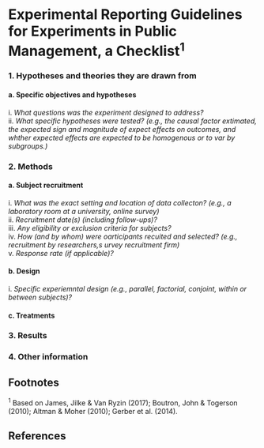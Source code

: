 # Experimental Reporting Guidelines for Experiments in Public Management, a Checklist<sup>1</sup>


### 1. Hypotheses and theories they are drawn from
#### a. Specific objectives and hypotheses
i. *What questions was the experiment designed to address?*<br/>
ii. *What specific hypotheses were tested? (e.g., the causal factor extimated, the expected sign and magnitude of expect effects on outcomes, and whther expected effects are expected to be homogenous or to var by subgroups.)*


### 2. Methods
#### a. Subject recruitment
i. *What was the exact setting and location of data collecton? (e.g., a laboratory room at a university, online survey)*<br/>
ii. *Recruitment date(s) (including follow-ups)?*</br>
iii. *Any eligibility or exclusion criteria for subjects?*</br>
iv. *How (and by whom) were oarticipants recuited and selected? (e.g., recruitment by researchers,s urvey recruitment firm)*</br>
v. *Response rate (if applicable)?*

#### b. Design
i. *Specific experiemntal design (e.g., parallel, factorial, conjoint, within or between subjects)?*

#### c. Treatments


### 3. Results

### 4. Other information


## Footnotes

<sup>1</sup> Based on James, Jilke &amp; Van Ryzin (2017); Boutron, John &amp; Togerson (2010); Altman &amp; Moher (2010); Gerber et al. (2014).

## References
